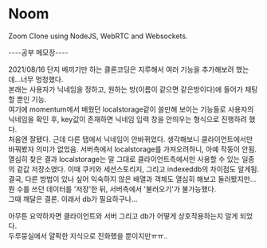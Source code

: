 # Noom

Zoom Clone using NodeJS, WebRTC and Websockets.


----공부 메모장----

2021/08/16
단지 베끼기만 하는 클론코딩은 지루해서 여러 기능을 추가해보려 했는데...너무 멍청했다.  
본래는 사용자가 닉네임을 정하고, 원하는 방(이름이 같으면 같은방이다)에 들어가 채팅할 뿐인 기능.  
여기에 momentum에서 배웠던 localstorage같이 쓸만해 보이는 기능들로 사용자의 닉네임을 확인 후, key값이 존재하면 닉네임 입력 창을 안띄우는 형식으로 진행하려 했다.  
처음엔 잘됐다. 근데 다른 탭에서 닉네임이 안바뀌었다. 생각해보니 클라이언트에서만 바꿔봤자 의미가 없었음. 서버측에서 localstorage를 가져오려하니, 아예 작동이 안됨.  
열심히 찾은 결과 localstorage는 말 그대로 클라이언트측에서만 사용할 수 있는 일종의 겉값 저장소였다. 이때 쿠키와 세션스토리지, 그리고 indexeddb의 차이점도 알게됨.  
결국, 다른 방법이 있나 싶어 익숙하지 않은 배열과 객체도 열심히 해보고 둘러봤지만...  
뭔 수를 쓰던 데이터를 '저장'한 뒤, 서버측에서 '불러오기'가 불가능했다.  
그때 깨달은 결론. 이래서 db가 필요하구나...  
  
아무튼 요약하자면 클라이언트와 서버 그리고 db가 어떻게 상호작용하는지 알게 되었다.  
두루뭉실에서 얄팍한 지식으로 진화했을 뿐이지만ㅠㅠ..
